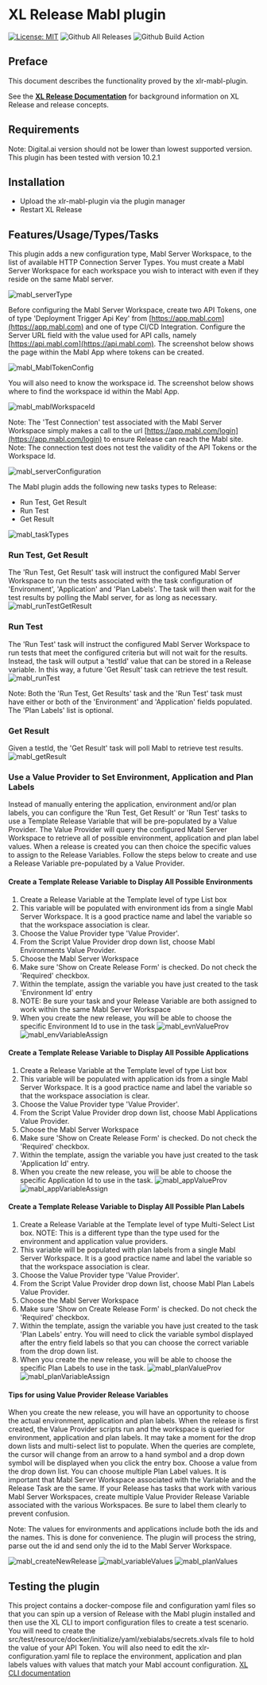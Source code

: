 # XL Release Mabl plugin

[![License: MIT][xlr-mabl-plugin-license-image]][xlr-mabl-plugin-license-url]
![Github All Releases][xlr-mabl-plugin-downloads-image]
![Github Build Action][xlr-mabl-plugin-ci-action-image]

[xlr-mabl-plugin-license-image]: https://img.shields.io/badge/License-MIT-yellow.svg
[xlr-mabl-plugin-license-url]: https://opensource.org/licenses/MIT
[xlr-mabl-plugin-downloads-image]: https://img.shields.io/github/downloads/xebialabs-community/xlr-mabl-plugin/total.svg
[xlr-mabl-plugin-release-action-image]: https://github.com/xebialabs-community/xlr-mabl-plugin/actions/workflows/release.yaml/badge.svg
[xlr-mabl-plugin-ci-action-image]: https://github.com/xebialabs-community/xlr-mabl-plugin/actions/workflows/build.yaml/badge.svg

## Preface

This document describes the functionality proved by the xlr-mabl-plugin.

See the **[XL Release Documentation](https://docs.digital.ai/bundle/devops-release-version-v.22.1/page/release/how-to/get-started-with-xl-release.html)** for background information on XL Release and release concepts.

## Requirements

Note:  Digital.ai version should not be lower than lowest supported version. This plugin has been tested with version 10.2.1

## Installation

* Upload the xlr-mabl-plugin via the plugin manager
* Restart XL Release

## Features/Usage/Types/Tasks

This plugin adds a new configuration type, Mabl Server Workspace, to the list of available HTTP Connection Server Types. You must create a Mabl Server Workspace for each workspace you wish to interact with even if they reside on the same Mabl server.

![mabl_serverType](images/serverType.png)

Before configuring the Mabl Server Workspace, create two API Tokens, one of type 'Deployment Trigger Api Key' from [https://app.mabl.com](https://app.mabl.com) and one of type CI/CD Integration. Configure the Server URL field with the value used for API calls, namely [https://api.mabl.com](https://api.mabl.com). The screenshot below shows the page within the Mabl App where tokens can be created.

![mabl_MablTokenConfig](images/MablTokenConfig.png)

You will also need to know the workspace id. The screenshot below shows where to find the workspace id within the Mabl App.

![mabl_mablWorkspaceId](images/mablWorkspaceId.png)

Note: The 'Test Connection' test associated with the Mabl Server Workspace simply makes a call to the url [https://app.mabl.com/login](https://app.mabl.com/login) to ensure Release can reach the Mabl site. Note: The connection test does not test the validity of the API Tokens or the Workspace Id.

![mabl_serverConfiguration](images/serverConfiguration.png)

The Mabl plugin adds the following new tasks types to Release:

* Run Test, Get Result
* Run Test
* Get Result

![mabl_taskTypes](images/taskTypes.png)

### Run Test, Get Result

The 'Run Test, Get Result' task will instruct the configured Mabl Server Workspace to run the tests associated with the task configuration of 'Environment', 'Application' and 'Plan Labels'. The task will then wait for the test results by polling the Mabl server, for as long as necessary.
![mabl_runTestGetResult](images/runTestGetResult.png)

### Run Test

The 'Run Test' task will instruct the configured Mabl Server Workspace to run tests that meet the configured criteria but will not wait for the results. Instead, the task will output a 'testId' value that can be stored in a Release variable. In this way, a future 'Get Result' task can retrieve the test result.
![mabl_runTest](images/runTest.png)

Note: Both the 'Run Test, Get Results' task and the 'Run Test' task must have either or both of the 'Environment' and 'Application' fields populated. The 'Plan Labels' list is optional.

### Get Result

Given a testId, the 'Get Result' task will poll Mabl to retrieve test results. 
![mabl_getResult](images/getResult.png)

### Use a Value Provider to Set Environment, Application and Plan Labels

Instead of manually entering the application, environment and/or plan labels, you can configure the 'Run Test, Get Result' or 'Run Test' tasks to use a Template Release Variable that will be pre-populated by a Value Provider. The Value Provider will query the configured Mabl Server Workspace to retrieve all of possible environment, application and plan label values. When a release is created you can then choice the specific values to assign to the Release Variables. Follow the steps below to create and use a Release Variable pre-populated by a Value Provider. 

#### Create a Template Release Variable to Display All Possible Environments

1. Create a Release Variable at the Template level of type List box
2. This variable will be populated with environment ids from a single Mabl Server Workspace. It is a good practice name and label the variable so that the workspace association is clear.
3. Choose the Value Provider type 'Value Provider'.
4. From the Script Value Provider drop down list, choose Mabl Environments Value Provider.
5. Choose the Mabl Server Workspace
6. Make sure 'Show on Create Release Form' is checked. Do not check the 'Required' checkbox.
7. Within the template, assign the variable you have just created to the task 'Environment Id' entry
8. NOTE: Be sure your task and your Release Variable are both assigned to work within the same Mabl Server Workspace
9. When you create the new release, you will be able to choose the specific Environment Id to use in the task
![mabl_evnValueProv](images/evnValueProv.png)
![mabl_envVariableAssign](images/envVariableAssign.png)

#### Create a Template Release Variable to Display All Possible Applications

1. Create a Release Variable at the Template level of type List box
2. This variable will be populated with application ids from a single Mabl Server Workspace. It is a good practice name and label the variable so that the workspace association is clear.
3. Choose the Value Provider type 'Value Provider'.
4. From the Script Value Provider drop down list, choose Mabl Applications Value Provider.
5. Choose the Mabl Server Workspace
6. Make sure 'Show on Create Release Form' is checked. Do not check the 'Required' checkbox.
7. Within the template, assign the variable you have just created to the task 'Application Id' entry.
8. When you create the new release, you will be able to choose the specific Application Id to use in the task.
![mabl_appValueProv](images/appValueProv.png)
![mabl_appVariableAssign](images/appVariableAssign.png)

#### Create a Template Release Variable to Display All Possible Plan Labels

1. Create a Release Variable at the Template level of type Multi-Select List box. NOTE: This is a different type than the type used for the environment and application value providers.
2. This variable will be populated with plan labels from a single Mabl Server Workspace. It is a good practice name and label the variable so that the workspace association is clear.
3. Choose the Value Provider type 'Value Provider'.
4. From the Script Value Provider drop down list, choose Mabl Plan Labels Value Provider.
5. Choose the Mabl Server Workspace
6. Make sure 'Show on Create Release Form' is checked. Do not check the 'Required' checkbox.
7. Within the template, assign the variable you have just created to the task 'Plan Labels' entry. You will need to click the variable symbol displayed after the entry field labels so that you can choose the correct variable from the drop down list.
8. When you create the new release, you will be able to choose the specific Plan Labels to use in the task.
![mabl_planValueProv](images/planValueProv.png)
![mabl_planVariableAssign](images/planVariableAssign.png)

#### Tips for using Value Provider Release Variables

When you create the new release, you will have an opportunity to choose the actual environment, application and plan labels. When the release is first created, the Value Provider scripts run and the workspace is queried for environment, application and plan labels. It may take a moment for the drop down lists and multi-select list to populate. When the queries are complete, the cursor will change from an arrow to a hand symbol and a drop down symbol will be displayed when you click the entry box. Choose a value from the drop down list. You can choose multiple Plan Label values. It is important that Mabl Server Workspace associated with the Variable and the Release Task are the same. If your Release has tasks that work with various Mabl Server Workspaces, create multiple Value Provider Release Variable associated with the various Workspaces. Be sure to label them clearly to prevent confusion.

Note: The values for environments and applications include both the ids and the names. This is done for convenience. The plugin will process the string, parse out the id and send only the id to the Mabl Server Workspace.

![mabl_createNewRelease](images/createNewRelease.png)
![mabl_variableValues](images/variableValues.png)
![mabl_planValues](images/planValues.png)



## Testing the plugin

This project contains a docker-compose file and configuration yaml files so that you can spin up a version of Release with the Mabl plugin installed and then use the XL CLI to import configuration files to create a test scenario. You will need to create the src/test/resource/docker/initialize/yaml/xebialabs/secrets.xlvals file to hold the value of your API Token. You will also need to edit the xlr-configuration.yaml file to replace the environment, application and plan labels values with values that match your Mabl account configuration.
[XL CLI documentation](https://docs.digital.ai/bundle/devops-release-version-v.10.3/page/release/concept/xl-cli-command-reference.html)

